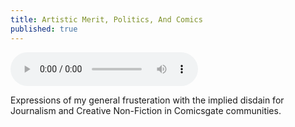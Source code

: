 ```yaml
---
title: Artistic Merit, Politics, And Comics
published: true
---
```

<audio controls>
  <source src="https://cdn.glitch.com/12797d37-f66b-4e99-90b9-7ca07a6de8cf%2Fepisode4audio.mp3?v=1599416126661" type="audio/mpeg">
</audio> 

Expressions of my general frusteration with the implied disdain for Journalism and Creative Non-Fiction in Comicsgate communities.
